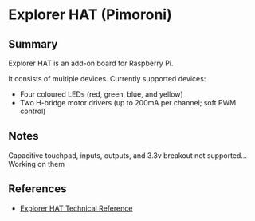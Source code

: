 ﻿# Explorer HAT (Pimoroni)

## Summary

Explorer HAT is an add-on board for Raspberry Pi.

It consists of multiple devices. Currently supported devices:

- Four coloured LEDs (red, green, blue, and yellow)
- Two H-bridge motor drivers (up to 200mA per channel; soft PWM control)

## Notes

Capacitive touchpad, inputs, outputs, and 3.3v breakout not supported... Working on them

## References

* [Explorer HAT Technical Reference](https://github.com/pimoroni/explorer-hat/blob/master/documentation/Technical-reference.md)
